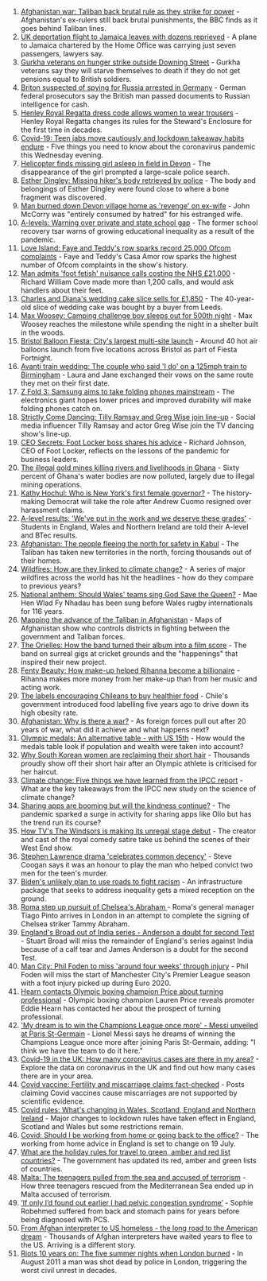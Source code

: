 1. [Afghanistan war: Taliban back brutal rule as they strike for power](https://www.bbc.co.uk/news/world-asia-58156772) - Afghanistan's ex-rulers still back brutal punishments, the BBC finds as it goes behind Taliban lines.
2. [UK deportation flight to Jamaica leaves with dozens reprieved](https://www.bbc.co.uk/news/uk-58177487) - A plane to Jamaica chartered by the Home Office was carrying just seven passengers, lawyers say.
3. [Gurkha veterans on hunger strike outside Downing Street](https://www.bbc.co.uk/news/uk-58159773) - Gurkha veterans say they will starve themselves to death if they do not get pensions equal to British soldiers.
4. [Briton suspected of spying for Russia arrested in Germany](https://www.bbc.co.uk/news/world-europe-58170872) - German federal prosecutors say the British man passed documents to Russian intelligence for cash.
5. [Henley Royal Regatta dress code allows women to wear trousers](https://www.bbc.co.uk/news/uk-england-oxfordshire-58173881) - Henley Royal Regatta changes its rules for the Steward's Enclosure for the first time in decades.
6. [Covid-19: Teen jabs move cautiously and lockdown takeaway habits endure](https://www.bbc.co.uk/news/uk-58174722) - Five things you need to know about the coronavirus pandemic this Wednesday evening.
7. [Helicopter finds missing girl asleep in field in Devon](https://www.bbc.co.uk/news/uk-england-devon-58176944) - The disappearance of the girl prompted a large-scale police search.
8. [Esther Dingley: Missing hiker's body retrieved by police](https://www.bbc.co.uk/news/uk-england-tyne-58176416) - The body and belongings of Esther Dingley were found close to where a bone fragment was discovered.
9. [Man burned down Devon village home as 'revenge' on ex-wife](https://www.bbc.co.uk/news/uk-england-devon-58172810) - John McCorry was "entirely consumed by hatred" for his estranged wife.
10. [A-levels: Warning over private and state school gap](https://www.bbc.co.uk/news/education-58172292) - The former school recovery tsar warns of growing educational inequality as a result of the pandemic.
11. [Love Island: Faye and Teddy's row sparks record 25,000 Ofcom complaints](https://www.bbc.co.uk/news/entertainment-arts-58162817) - Faye and Teddy's Casa Amor row sparks the highest number of Ofcom complaints in the show's history.
12. [Man admits 'foot fetish' nuisance calls costing the NHS £21,000](https://www.bbc.co.uk/news/uk-england-sussex-58178106) - Richard William Cove made more than 1,200 calls, and would ask handlers about their feet.
13. [Charles and Diana's wedding cake slice sells for £1,850](https://www.bbc.co.uk/news/uk-england-gloucestershire-58173317) - The 40-year-old slice of wedding cake was bought by a buyer from Leeds.
14. [Max Woosey: Camping challenge boy sleeps out for 500th night](https://www.bbc.co.uk/news/uk-england-devon-58169400) - Max Woosey reaches the milestone while spending the night in a shelter built in the woods.
15. [Bristol Balloon Fiesta: City's largest multi-site launch](https://www.bbc.co.uk/news/uk-england-bristol-58169580) - Around 40 hot air balloons launch from five locations across Bristol as part of Fiesta Fortnight.
16. [Avanti train wedding: The couple who said 'I do' on a 125mph train to Birmingham](https://www.bbc.co.uk/news/newsbeat-58173130) - Laura and Jane exchanged their vows on the same route they met on their first date.
17. [Z Fold 3: Samsung aims to take folding phones mainstream](https://www.bbc.co.uk/news/technology-58175048) - The electronics giant hopes lower prices and improved durability will make folding phones catch on.
18. [Strictly Come Dancing: Tilly Ramsay and Greg Wise join line-up](https://www.bbc.co.uk/news/entertainment-arts-58089932) - Social media influencer Tilly Ramsay and actor Greg Wise join the TV dancing show's line-up.
19. [CEO Secrets: Foot Locker boss shares his advice](https://www.bbc.co.uk/news/business-58101254) - Richard Johnson, CEO of Foot Locker, reflects on the lessons of the pandemic for business leaders.
20. [The illegal gold mines killing rivers and livelihoods in Ghana](https://www.bbc.co.uk/news/world-africa-58119653) - Sixty percent of Ghana's water bodies are now polluted, largely due to illegal mining operations.
21. [Kathy Hochul: Who is New York's first female governor?](https://www.bbc.co.uk/news/world-us-canada-58167825) - The history-making Democrat will take the role after Andrew Cuomo resigned over harassment claims.
22. [A-level results: 'We've put in the work and we deserve these grades'](https://www.bbc.co.uk/news/education-58160873) - Students in England, Wales and Northern Ireland are told their A-level and BTec results.
23. [Afghanistan: The people fleeing the north for safety in Kabul](https://www.bbc.co.uk/news/world-asia-58170433) - The Taliban has taken new territories in the north, forcing thousands out of their homes.
24. [Wildfires: How are they linked to climate change?](https://www.bbc.co.uk/news/58159451) - A series of major wildfires across the world has hit the headlines - how do they compare to previous years?
25. [National anthem: Should Wales' teams sing God Save the Queen?](https://www.bbc.co.uk/news/uk-wales-58171799) - Mae Hen Wlad Fy Nhadau has been sung before Wales rugby internationals for 116 years.
26. [Mapping the advance of the Taliban in Afghanistan](https://www.bbc.co.uk/news/world-asia-57933979) - Maps of Afghanistan show who controls districts in fighting between the government and Taliban forces.
27. [The Orielles: How the band turned their album into a film score](https://www.bbc.co.uk/news/entertainment-arts-58083762) - The band on surreal gigs at cricket grounds and the "happenings" that inspired their new project.
28. [Fenty Beauty: How make-up helped Rihanna become a billionaire](https://www.bbc.co.uk/news/newsbeat-58084543) - Rihanna makes more money from her make-up than from her music and acting work.
29. [The labels encouraging Chileans to buy healthier food](https://www.bbc.co.uk/news/world-latin-america-57553315) - Chile's government introduced food labelling five years ago to drive down its high obesity rate.
30. [Afghanistan: Why is there a war?](https://www.bbc.co.uk/news/world-asia-49192495) - As foreign forces pull out after 20 years of war, what did it achieve and what happens next?
31. [Olympic medals: An alternative table - with US 15th](https://www.bbc.co.uk/news/world-us-canada-58143550) - How would the medals table look if population and wealth were taken into account?
32. [Why South Korean women are reclaiming their short hair](https://www.bbc.co.uk/news/world-asia-58082355) - Thousands proudly show off their short hair after an Olympic athlete is criticised for her haircut.
33. [Climate change: Five things we have learned from the IPCC report](https://www.bbc.co.uk/news/science-environment-58138714) - What are the key takeaways from the IPCC new study on the science of climate change?
34. [Sharing apps are booming but will the kindness continue?](https://www.bbc.co.uk/news/business-57981598) - The pandemic sparked a surge in activity for sharing apps like Olio but has the trend run its course?
35. [How TV's The Windsors is making its unregal stage debut](https://www.bbc.co.uk/news/entertainment-arts-58101586) - The creator and cast of the royal comedy satire take us behind the scenes of their West End show.
36. [Stephen Lawrence drama 'celebrates common decency'](https://www.bbc.co.uk/news/entertainment-arts-58112588) - Steve Coogan says it was an honour to play the man who helped convict two men for the teen's murder.
37. [Biden's unlikely plan to use roads to fight racism](https://www.bbc.co.uk/news/world-us-canada-58106414) - An infrastructure package that seeks to address inequality gets a mixed reception on the ground.
38. [Roma step up pursuit of Chelsea's Abraham ](https://www.bbc.co.uk/sport/football/58180834) - Roma's general manager Tiago Pinto arrives in London in an attempt to complete the signing of Chelsea striker Tammy Abraham.
39. [England's Broad out of India series - Anderson a doubt for second Test](https://www.bbc.co.uk/sport/cricket/58169608) - Stuart Broad will miss the remainder of England's series against India because of a calf tear and James Anderson is a doubt for the second Test.
40. [Man City: Phil Foden to miss 'around four weeks' through injury](https://www.bbc.co.uk/sport/football/58178585) - Phil Foden will miss the start of Manchester City's Premier League season with a foot injury picked up during Euro 2020.
41. [Hearn contacts Olympic boxing champion Price about turning professional](https://www.bbc.co.uk/sport/boxing/58170707) - Olympic boxing champion Lauren Price reveals promoter Eddie Hearn has contacted her about the prospect of turning professional.
42. ['My dream is to win the Champions League once more' - Messi unveiled at Paris St-Germain](https://www.bbc.co.uk/sport/football/58159748) - Lionel Messi says he dreams of winning the Champions League once more after joining Paris St-Germain, adding: "I think we have the team to do it here."
43. [Covid-19 in the UK: How many coronavirus cases are there in my area?](https://www.bbc.co.uk/news/uk-51768274) - Explore the data on coronavirus in the UK and find out how many cases there are in your area.
44. [Covid vaccine: Fertility and miscarriage claims fact-checked](https://www.bbc.co.uk/news/health-57552527) - Posts claiming Covid vaccines cause miscarriages are not supported by scientific evidence.
45. [Covid rules: What's changing in Wales, Scotland, England and Northern Ireland](https://www.bbc.co.uk/news/explainers-52530518) - Major changes to lockdown rules have taken effect in England, Scotland and Wales but some restrictions remain.
46. [Covid: Should I be working from home or going back to the office?](https://www.bbc.co.uk/news/business-52567567) - The working from home advice in England is set to change on 19 July.
47. [What are the holiday rules for travel to green, amber and red list countries?](https://www.bbc.co.uk/news/explainers-52544307) - The government has updated its red, amber and green lists of countries.
48. [Malta: The teenagers pulled from the sea and accused of terrorism](https://www.bbc.co.uk/news/world-57988934) - How three teenagers rescued from the Mediterranean Sea ended up in Malta accused of terrorism.
49. [‘If only I’d found out earlier I had pelvic congestion syndrome’](https://www.bbc.co.uk/news/stories-58030699) - Sophie Robehmed suffered from back and stomach pains for years before being diagnosed with PCS.
50. [From Afghan interpreter to US homeless - the long road to the American dream](https://www.bbc.co.uk/news/world-us-canada-58020494) - Thousands of Afghan interpreters have waited years to flee to the US. Arriving is a different story.
51. [Riots 10 years on: The five summer nights when London burned](https://www.bbc.co.uk/news/uk-england-london-58058031) - In August 2011 a man was shot dead by police in London, triggering the worst civil unrest in decades.
